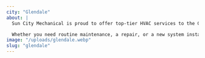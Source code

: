 ```yaml
---
city: "Glendale"
about: |
  Sun City Mechanical is proud to offer top-tier HVAC services to the Glendale community. Our experienced team understands the needs of Glendale residents and is committed to providing reliable heating, cooling, and air quality solutions to keep your home comfortable throughout the year.

  Whether you need routine maintenance, a repair, or a new system installation, our skilled technicians are here to ensure your HVAC system runs smoothly. We’re dedicated to keeping your Glendale home comfortable, so you can enjoy peace of mind knowing your system is in good hands.
image: "/uploads/glendale.webp"
slug: "glendale"
---
```

